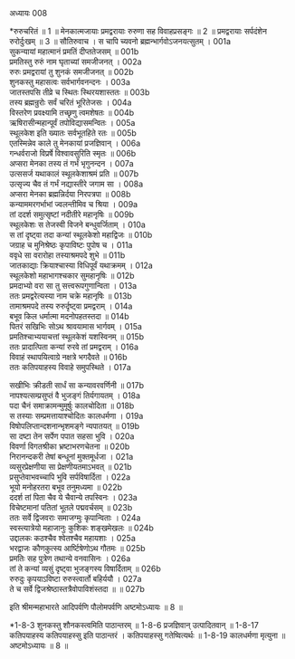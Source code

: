 अध्यायः 008

*रुरुचरितं ॥ 1 ॥ मेनकात्मजायाः प्रमद्वरायाः रुरुणा सह विवाहप्रसङ्गः ॥ 2 ॥ प्रमद्वरायाः सर्पदंशेन रुरोर्दुःखम् ॥ 3 ॥
सौतिरुवाच ।
स चापि च्यवनो ब्रह्मन्भार्गवोऽजनयत्सुतम् ।	001a  
सुकन्यायां महात्मानं प्रमतिं दीप्ततेजसम् ॥	001b  
प्रमतिस्तु रुरुं नाम घृताच्यां समजीजनत् ।	002a  
रुरुः प्रमद्वरायां तु शुनकं समजीजनत् ॥	002b  
शुनकस्तु महासत्वः सर्वभार्गवनन्दनः ।	003a  
जातस्तपसि तीव्रे च स्थितः स्थिरयशास्ततः ॥	003b  
तस्य ब्रह्मन्रुरोः सर्वं चरितं भूरितेजसः ।	004a  
विस्तरेण प्रवक्ष्यामि तच्छृणु त्वमशेषतः ॥	004b  
ऋषिरासीन्महान्पूर्वं तपोविद्यासमन्वितः ।	005a  
स्थूलकेश इति ख्यातः सर्वभूतहिते रतः ॥	005b  
एतस्मिन्नेव काले तु मेनकायां प्रजज्ञिवान् ।	006a  
गन्धर्वराजो विप्रर्षे विश्वावसुरिति स्मृतः ॥	006b  
अप्सरा मेनका तस्य तं गर्भं भृगुनन्दन ।	007a  
उत्ससर्ज यथाकालं स्थूलकेशाश्रमं प्रति ॥	007b  
उत्सृज्य चैव तं गर्भं नद्यास्तीरे जगाम सा ।	008a  
अप्सरा मेनका ब्रह्मन्निर्दया निरपत्रपा ॥	008b  
कन्याममरगर्भाभां ज्वलन्तीमिव च श्रिया ।	009a  
तां ददर्श समुत्सृष्टां नदीतीरे महानृषिः ॥	009b  
स्थूलकेशः स तेजस्वी विजने बन्धुवर्जिताम् ।	010a  
स तां दृष्ट्वा तदा कन्यां स्थूलकेशो महाद्विजः ॥	010b  
जग्राह च मुनिश्रेष्ठः कृपाविष्टः पुपोष च ।	011a  
ववृधे सा वरारोहा तस्याश्रमपदे शुभे ॥	011b  
जातकाद्याः क्रियाश्चास्या विधिपूर्वं यथाक्रमम् ।	012a  
स्थूलकेशो महाभागश्चकार सुमहानृषिः ॥	012b  
प्रमदाभ्यो वरा सा तु सत्त्वरूपगुणान्विता ।	013a  
ततः प्रमद्वरेत्यस्या नाम चक्रे महानृषिः ॥	013b  
तामाश्रमपदे तस्य रुरुर्दृष्ट्वा प्रमद्वराम् ।	014a  
बभूव किल धर्मात्मा मदनोपहतस्तदा ॥	014b  
पितरं सखिभिः सोऽथ श्रावयामास भार्गवम् ।	015a  
प्रमतिश्चाभ्ययाचत्तां स्थूलकेशं यशस्विनम् ॥	015b  
ततः प्रादात्पिता कन्यां रुरवे तां प्रमद्वराम् ।	016a  
विवाहं स्थापयित्वाग्रे नक्षत्रे भगदैवते ॥	016b  
ततः कतिपयाहस्य विवाहे समुपस्थिते ।	017a  

सखीभिः क्रीडती सार्धं सा कन्यावरवर्णिनी ॥	017b  
नापश्यत्सम्प्रसुप्तं वै भुजङ्गं तिर्यगायतम् ।	018a  
पदा चैनं समाक्रामन्मुमूर्षुः कालचोदिता ॥	018b  
स तस्याः सम्प्रमत्तायाश्चोदितः कालधर्मणा ।	019a  
विषोपलिप्तान्दशनान्भृशमङ्गे न्यपातयत् ॥	019b  
सा दष्टा तेन सर्पेण पपात सहसा भुवि ।	020a  
विवर्णा विगतश्रीका भ्रष्टाभरणचेतना ॥	020b  
निरानन्दकरी तेषां बन्धूनां मुक्तमूर्धजा ।	021a  
व्यसुरप्रेक्षणीया सा प्रेक्षणीयतमाऽभवत् ॥	021b  
प्रसुप्तेवाभवच्चापि भुवि सर्पविषार्दिता ।	022a  
भूयो मनोहरतरा बभूव तनुमध्यमा ॥	022b  
ददर्श तां पिता चैव ये चैवान्ये तपस्विनः ।	023a  
विचेष्टमानां पतितां भूतले पद्मवर्चसम् ॥	023b  
ततः सर्वे द्विजवराः समाजग्मुः कृपान्विताः ।	024a  
स्वस्त्यात्रेयो महाजानुः कुशिकः शङ्खमेखलः ॥	024b  
उद्दालकः कठश्चैव श्वेतश्चैव महायशाः ।	025a  
भरद्वाजः कौणकुत्स्य आर्ष्टिषेणोऽथ गौतमः ॥	025b  
प्रमतिः सह पुत्रेण तथान्ये वनवासिनः ।	026a  
तां ते कन्यां व्यसुं दृष्ट्वा भुजङ्गस्य विषार्दिताम् ॥	026b  
रुरुदुः कृपयाऽविष्टा रुरुस्त्वार्तो बहिर्ययौ ।	027a  
ते च सर्वे द्विजश्रेष्ठास्तत्रैवोपाविशंस्तदा ॥ ॥	027b  

इति श्रीमन्महाभारते आदिपर्वणि पौलोमपर्वणि अष्टमोऽध्यायः ॥ 8 ॥

*1-8-3 शुनकस्तु शौनकस्त्वमिति पाठान्तरम् ॥ 1-8-6 प्रजज्ञिवान् उत्पादितवान् ॥ 1-8-17 कतिपयाहस्य कतिपयाहस्सु इति पाठान्तरं । कतिपयाहस्सु गतेष्वित्यर्थः ॥ 1-8-19 कालधर्मणा मृत्युना ॥ अष्टमोऽध्यायः ॥ 8 ॥
